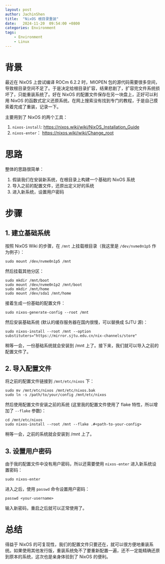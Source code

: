 ```yaml
---
layout: post
author: JachinShen
title:  "NixOS 根目录重装"
date:   2024-11-20  09:54:00 +0800
categories: Environment
tags: 
    - Environment
    - Linux
---
```

# 背景

最近在 NixOS 上尝试编译 ROCm 6.2.2 时，MIOPEN 包的源代码需要很多空间，导致根目录空间不足了。于是决定给根目录扩容，结果悲剧了，扩容完文件系统损坏了，只能重装系统了。好在 NixOS 的配置文件保存在另一块盘上，正好可以利用 NixOS 的函数式定义还原系统。在网上搜索没有找到专门的教程，于是自己摸索着完成了重装，记录一下。

主要用到了 NixOS 的两个工具：
1. `nixos-install`: https://nixos.wiki/wiki/NixOS_Installation_Guide
2. `nixos-enter`： https://nixos.wiki/wiki/Change_root

# 思路

整体的思路很简单：
1. 假装我们在安装新系统，在根目录上构建一个基础的 NixOS 系统
2. 导入之前的配置文件，还原出定义好的系统
3. 进入新系统，设置用户密码

# 步骤

## 1. 建立基础系统

按照 NixOS Wiki 的步骤，在 `/mnt` 上挂载根目录（我这里是 `/dev/nvme0n1p5` 作为例子）：

```
sudo mount /dev/nvme0n1p5 /mnt
```

然后挂载其他分区：

```
sudo mkdir /mnt/boot
sudo mount /dev/nvme0n1p2 /mnt/boot
sudo mkdir /mnt/home
sudo mount /dev/sda1 /mnt/home
```

接着生成一份基础的配置文件：

```
sudo nixos-generate-config --root /mnt
```

然后安装基础系统 (默认的缓存服务器在国内很慢，可以替换成 SJTU 源)：

```
sudo nixos-install --root /mnt --option substituters="https://mirror.sjtu.edu.cn/nix-channels/store"
```

稍等一会，一份基础系统就会安装到 /mnt 上了。接下来，我们就可以导入之前的配置文件了。

## 2. 导入配置文件

将之前的配置文件链接到 `/mnt/etc/nixos` 下：

```
sudo mv /mnt/etc/nixos /mnt/etc/nixos.bak
sudo ln -s /path/to/your/config /mnt/etc/nixos
```

然后使用配置文件安装之前的系统 (这里我的配置文件使用了 flake 特性，所以增加了 `--flake` 参数)：

```
cd /mnt/etc/nixos
sudo nixos-install --root /mnt --flake .#<path-to-your-config>
```

稍等一会，之前的系统就会安装到 /mnt 上了。

## 3. 设置用户密码

由于我的配置文件中没有用户密码，所以还需要使用 `nixos-enter` 进入新系统设置密码：

```
sudo nixos-enter
```

进入之后，使用 `passwd` 命令设置用户密码：

```
passwd <your-username>
```

输入新密码，重启之后就可以正常使用了。

# 总结

得益于 NixOS 的可复现性，我们的配置文件只要还在，就可以很方便地重装系统。如果使用其他发行版，重装系统免不了要重新配置一遍，还不一定能精确还原到原本的系统，这次也是亲身体验到了 NixOS 的便利。